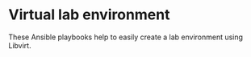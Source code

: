 # Virtual lab environment

These Ansible playbooks help to easily create a lab environment using Libvirt.

